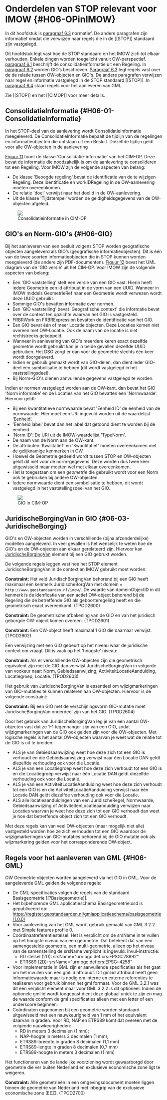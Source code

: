# Onderdelen van STOP relevant voor IMOW {#H06-OPinIMOW}

In dit hoofdstuk is [paragraaf 6.3](#06-03-JuridischeBorging) normatief. De andere
paragrafen zijn informatief omdat die  verwijzen naar regels die in de [[STOP]] standaard zijn vastgelegd.

Dit hoofdstuk legt vast hoe de STOP standaard en het IMOW zich tot elkaar verhouden. Enkele
dingen worden toegelicht vanuit OW-perspectief. [paragraaf 6.1](#H06-01-ConsolidatieInformatie)
beschrijft de consolidatieinformatie uit een
Regeling. In [paragraaf 6.2](#H06-02-GIO) worden GIO’s beschreven. 
[Paragraaf 6.3](#06-03-JuridischeBorging) legt regels vast over de
de relatie tussen OW-objecten en GIO's. De andere paragrafen verwijzen naar regel en informatie
vastgelegd in de STOP standaard [[STOP]]. In [paragraaf 6.4](#H06-04-GML) staan regels voor het aanleveren van GML.

Zie [[STOP]] en het [[CIMOP]] voor meer details.

## ConsolidatieInformatie {#H06-01-ConsolidatieInformatie}

In het STOP-deel van de aanlevering wordt ConsolidatieInformatie meegeleverd.
De ConsolidatieInformatie bepaalt de tijdlijn van de regelingen en
informatieobjecten die ontstaan uit een Besluit. Diezelfde tijdlijn geldt voor
alle OW-objecten in de aanlevering

[Figuur 11](#fig-cim-op-consolidatie) toont de klasse 'Consolidatie-informatie' van het CIM-OP. Deze
bevat de informatie die noodzakelijk is om de aanlevering te consolideren tot
een Regeling. Voor IMOW zijn de volgende aspecten van belang:

- De klasse 'Beoogde regeling' bevat de identificatie van de te wijzigen Regeling.
  Deze identificatie en workIDRegeling in de OW-aanlevering moeten overeenkomen.
- De relatie 'doel' verwijst naar het doelId in de OW-aanlevering.
- Uit de  klasse 'Tijdstempel' worden de geldigheidsgegevens van de OW-objecten afgeleid.

<figure id="fig-cim-op-consolidatie">
    <img src='media/cim-op-consolidatie.png' />
    <figcaption>Consolidatieinformatie in CIM-OP</figcaption>
</figure>

## GIO's en Norm-GIO's {#H06-GIO}

Bij het aanleveren van een besluit volgens STOP worden
geografische objecten aangeleverd als GIO’s (geografische informatieobjecten).
Dit is één van de twee soorten informatieobjecten die in STOP kunnen worden
meegeleverd (de andere zijn PDF-documenten). [Figuur 12](#cim-op-gio) bevat het UML diagram 
van de 'GIO versie' uit het CIM-OP. Voor IMOW zijn de volgende aspecten van belang:

- Een 'GIO vaststelling' stelt een versie van een GIO vast. Hierin heeft iedere
Geometrie een id attribuut in de vorm van een UUID. Wanneer in IMOW middels
GeometrieRef naar een Geometrie wordt verwezen wordt deze UUID gebruikt.
- Sommige GIO's bevatten informatie over normen.
- Een 'GIO vaststelling' bevat 'Geografische context' die informatie bevat over
  de context ten opzichte waarvan het GIO is vastgesteld.
- FRBRWork en FRBRExpression bevatten de identificatie van het GIO.
- Een GIO bevat één of meer Locatie objecten. Deze Locaties komen niet overeen
  met OW-Locatie. Ook de naam van de locatie is niet rechtstreeks gekoppeld.
- Wanneer in aanlevering van GIO's meerdere keren exact dezelfde geometrie wordt gebruikt
  kan je in beide gevallen dezelfde UUID gebruiken. Het DSO zorgt er dan voor de
  geometrie slechts één keer wordt doorgeleverd.
- Indien er gebruik gemaakt wordt van GIO-delen, dan dient ieder GIO-deel
 een symbolisatie te hebben (dit wordt vastgelegd in het vaststellingsdeel).
- Bij Norm-GIO's dienen aanvullende gegevens vastgelegd te worden.

Indien er normen vastgelegd worden aan de OW-kant, dan bevat het
GIO 'Norm informatie' en de Locaties van het GIO bevatten
een 'Normwaarde'. Hiervoor geldt:

- Bij een kwantitatieve normwaarde bevat 'Eenheid ID' de eenheid van de normwaarde.
  Hier moet een URI ingevuld worden uit de waardelijst ‘Eenheid’.
- 'Eenheid label' bevat dan het label dat getoond dient te worden bij de eenheid.
- 'Norm ID': De URI uit de IMOW-waardelijst 'TypeNorm'.
- De naam van de Norm aan de OW-kant.
- De attributen 'Kwalitatief' en 'Kwantitatief' moeten overeenkomen met de
  gelijknamige kenmerken in OW.
- Hoewel de Geometrie gedeeld wordt tussen STOP en OW-objecten geldt dit
  niet voor de norm-gegevens. Deze worden dus twee keer uitgewisseld maar
  moeten wel met elkaar overeenkomen.
- Het is toegestaan om een _geometrie_ die gebruikt wordt voor een Norm ook te 
  gebruiken bij andere OW-objecten.
- Iedere normwaarde dient een symbolisatie te hebben, dit wordt vastgelegd
  in het vaststellingsdeel van het GIO.

<figure id="fig-cim-op-gio">
    <img src='media/cim-op-gio.png'></img>
    <figcaption>GIO in CIM-OP</figcaption>
</figure>

## JuridischeBorgingVan in GIO {#06-03-JuridischeBorging}

GIO's en OW-objecten worden in verschillende (bijna afzonderdelijke) modellen
aangeleverd. In veel gevallen is het wenselijk te weten hoe de GIO's en de OW-objecten aan elkaar gerelateerd zijn. Hiervoor kan [JuridischeBorgingVan](https://koop.gitlab.io/stop/standaard/1.4.0-ic/gio-juridische-borging.html) element bij een GIO gebrukt worden.

De volgende regels leggen vast hoe het STOP element JuridischeBorgingVan in de context an IMOW gebruikt moet worden:

**Constraint:** Het veld JuridischBorgingVan behorend bij een GIO heeft maximaal
één kenmerk JuridischeBorgVan met domein = `http://www.geostandaarden.nl/imow/`.
De waarde van domeinObjectID in dit kenmerk is de idenficatie van een actief OW-object behorend
bij de Regeling die de betreffende GIO als geboorteregeling heeft en die geometrisch
exact overeenkomt. (TPOD2600)

**Constraint:** De geometrische afbakening van de GIO en van het juridisch geborgde OW-object komen overeen. (TPOD2601)

**Constraint:** Een OW-object heeft maximaal 1 GIO die daarnaar verwijst. (TPOD2602)

Een verwijzing met een GIO gebeurt op het niveau waar de juridische context
om vraagt. Dit is vaak op het 'hoogste' niveau:

**Constraint:** Als er verschillende OW-objecten zijn die geometrisch equivalent
zijn met de GIO dan verwijst JuridischeBorgingVan in volgorde van vookeur
naar: Norm, Gebiedsaanwijzing, ActiviteitLocatieAanduiding, Locatiegroep, Locatie. (TPOD2603)

Het gebruik van JuridischeBorgingVan is essentieel om wijzigmarkeringen van GIO-mutaties te kunnen relateren aan OW-objecten. Hiervoor is de volgende constraint:

**Constraint:** Bij een GIO met de verschijningsvorm GIO-mutatie moet JuridischeBorgingVan onderdeel zijn van het GIO. (TPOD2604)

Door het gebruik van JuridischeBorgingVan leg je van een aantal OW-objecten vast dat ze 1-1 tegenhanger zijn van een GIO, zodat wijzigmarkeringen van de GIO ook gelden zijn voor die OW-objecten. Met logische regels is het aantal OW-objecten waarvan je weet wat de relatie tot de GIO is uit te breiden:

- ALS je van Gebiedsaanwijzing weet hoe deze zich tot een GIO is verhoudt en die Gebiedsaanwijzing verwijst naar één Locatie DAN geldt diezelfde verhouding ook voor die Locatie.
- ALS je van een Locatiegroep weet hoe deze zich verhoudt tot een GIO is en die Locatiegroep verwijst naar één Locatie DAN geldt diezelfde verhouding ook voor die Locatie.
- ALS je van een ActiviteitLocatieAanduiding weet hoe deze zich verhoudt tot een GIO is en die ActiviteitLocatieAanduiding verwijst naar één Locatie DAN geldt diezelfde verhouding ook voor die Locatie.
- ALS alle locatieaanduidingen van een JuridischeRegel, Normwaarde, Gebiedsaanwijzing of ActiviteitenLocatieaanduiding verwijzen naar Locaties waarvan je weet hoe deze zich tot een GIO verhoudt dan weet je hoe dat betreffende object zich tot een GIO verhoudt.

Met deze regels kan van veel OW-objecten (maar mogelijk niet alle) vastgesteld worden hoe ze zich verhouden tot een GIO waardoor de wijzigmarkeringen van GIO-mutaties behorend bij de GIO mutatie ook als wijzmarkering gelden voor het corresponderende OW-object.

## Regels voor het aanleveren van GML {#H06-GML}

OW Geometrie objecten worden aangeleverd via het GIO in GML. Voor de
aangeleverde GML gelden de volgende regels:

- De GML-specificaties volgen de regels van de standaard Basisgeometrie [[?Basisgeometrie]].
- Het bijbehorende GML applicatieschema Basisgeometrie.xsd is gepubliceerd op:
<https://register.geostandaarden.nl/gmlapplicatieschema/basisgeometrie/1.0.0/>
- Voor aanlevering van het GML wordt gebruik gemaakt van GML 3.2.2 met
Simple features profile 0.
- Coördinaatreferentiestelsel: Het is verplicht om de srsName in te vullen
op het hoogste niveau van een geometrie. Dat betekent dat van een samengestelde
geometrie, een multi-geometrie, alleen op het niveau van de samenstelling de
srsName verplicht is ingevuld. Invul-instructie:
    - RD stelsel (2D): srsName="urn:ogc:def:crs:EPSG::28992"
    - ETRS89 (2D): srsName="urn:ogc:def:crs:EPSG::4258"
- Voor implementatie in GML zijn er aanvullende specificaties als
het gaat om het invullen van een gml:id attribuut. Dit gml:id attribuut heeft
geen informatiewaarde maar is nodig om interne en externe referenties te
realiseren voor gebruik binnen het gml formaat. Voor de GML 3.2.1 was dit een
verplicht element maar voor GML 3.2.2 is dit optioneel. Indien de optionele gml:id
wordt toegepast dient deze globaal uniek te zijn en
mag de waarde conform de gml specificaties alleen met een letter of een
underscore beginnen.
- Coördinaten opgenomen bij een geometrie
worden standaard uitgewisseld met een nauwkeurigheid van 1 mm of het
equivalent daarvan in graden. Voor RD, NAP en ETRS89 komt dat overeen met de
volgende nauwkeurigheden:
    - RD in meters 3 decimalen (1 mm);
    - NAP-hoogte in meters 3 decimalen (1 mm);
    - ETRS89-breedte in graden 8 decimalen (1,1 mm)
    - ETRS89-lengte in graden 8 decimalen (0,7 mm)
    - ETRS89-hoogte in meters 3 decimalen (1 mm)

Het functioneren van de landelijke voorziening wordt gewaarborgd door geometrie
die ver buiten Nederland en exclusieve economische zone ligt te weigeren.

**Constraint:** Alle geometrieën in een omgevingsdocument moeten liggen binnen
de geometrie van Nederland met inbegrip van de exclusieve economische zone (EEZ). (TPOD2700)

